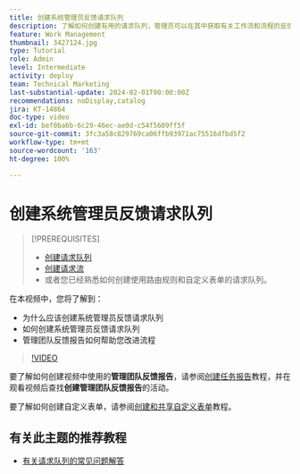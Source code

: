 ```yaml
---
title: 创建系统管理员反馈请求队列
description: 了解如何创建有用的请求队列，管理员可以在其中获取有关工作流和流程的反馈。
feature: Work Management
thumbnail: 3427124.jpg
type: Tutorial
role: Admin
level: Intermediate
activity: deploy
team: Technical Marketing
last-substantial-update: 2024-02-01T00:00:00Z
recommendations: noDisplay,catalog
jira: KT-14864
doc-type: video
exl-id: bef0ba6b-6c29-46ec-ae0d-c54f5609ff5f
source-git-commit: 3fc3a58c829769ca06ffb93971ac75516dfbd5f2
workflow-type: tm+mt
source-wordcount: '163'
ht-degree: 100%

---
```


# 创建系统管理员反馈请求队列

>[!PREREQUISITES]
>
>* [创建请求队列](https://experienceleague.adobe.com/docs/workfront-learn/tutorials-workfront/manage-work/request-queues/create-a-request-queue.html)
>* [创建请求流](https://experienceleague.adobe.com/docs/workfront-learn/tutorials-workfront/manage-work/request-queues/create-a-request-flow.html)
>* 或者您已经熟悉如何创建使用路由规则和自定义表单的请求队列。


在本视频中，您将了解到：

* 为什么应该创建系统管理员反馈请求队列
* 如何创建系统管理员反馈请求队列
* 管理团队反馈报告如何帮助您改进流程

>[!VIDEO](https://video.tv.adobe.com/v/3427124/?quality=12&learn=on)

要了解如何创建视频中使用的&#x200B;**管理团队反馈报告**，请参阅[创建任务报告](https://experienceleague.adobe.com/docs/workfront-learn/tutorials-workfront/reporting/basic-reporting/create-a-task-report.html?lang=zh-Hans)教程，并在观看视频后查找&#x200B;**创建管理团队反馈报告**&#x200B;的活动。

要了解如何创建自定义表单，请参阅[创建和共享自定义表单](https://experienceleague.adobe.com/docs/workfront-learn/tutorials-workfront/custom-data/custom-forms/custom-forms-creating-and-sharing-a-custom-form.html)教程。

## 有关此主题的推荐教程

* [有关请求队列的常见问题解答](/help/manage-work/request-queues/request-queue-faq.md)
